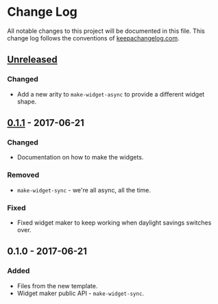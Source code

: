 # Change Log
All notable changes to this project will be documented in this file. This change log follows the conventions of [keepachangelog.com](http://keepachangelog.com/).

## [Unreleased]
### Changed
- Add a new arity to `make-widget-async` to provide a different widget shape.

## [0.1.1] - 2017-06-21
### Changed
- Documentation on how to make the widgets.

### Removed
- `make-widget-sync` - we're all async, all the time.

### Fixed
- Fixed widget maker to keep working when daylight savings switches over.

## 0.1.0 - 2017-06-21
### Added
- Files from the new template.
- Widget maker public API - `make-widget-sync`.

[Unreleased]: https://github.com/your-name/tele/compare/0.1.1...HEAD
[0.1.1]: https://github.com/your-name/tele/compare/0.1.0...0.1.1
